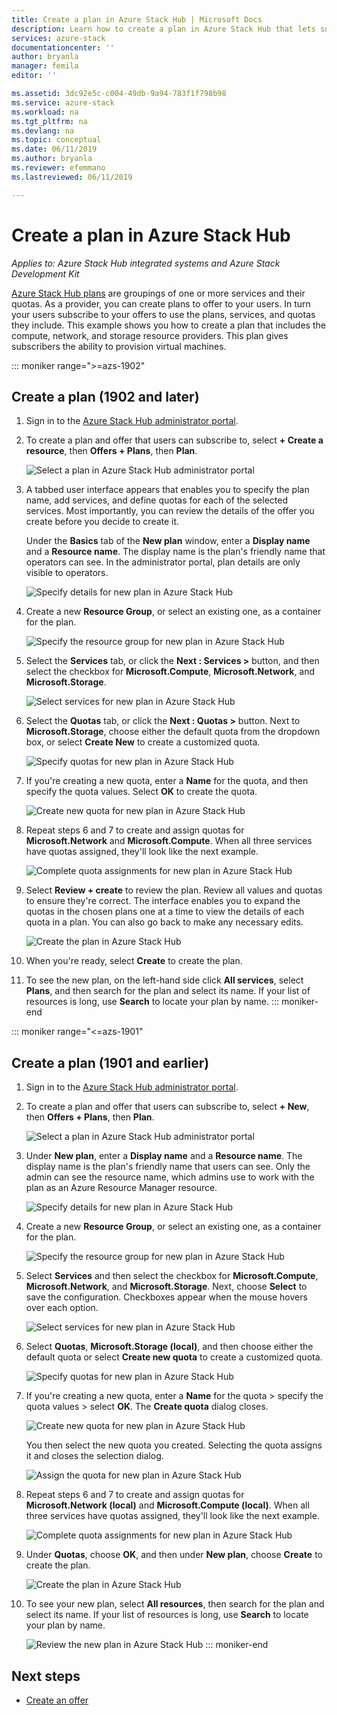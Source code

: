 ```yaml
---
title: Create a plan in Azure Stack Hub | Microsoft Docs
description: Learn how to create a plan in Azure Stack Hub that lets subscribers provision virtual machines.
services: azure-stack
documentationcenter: ''
author: bryanla
manager: femila
editor: ''

ms.assetid: 3dc92e5c-c004-49db-9a94-783f1f798b98
ms.service: azure-stack
ms.workload: na
ms.tgt_pltfrm: na
ms.devlang: na
ms.topic: conceptual
ms.date: 06/11/2019
ms.author: bryanla
ms.reviewer: efemmano
ms.lastreviewed: 06/11/2019

---
```

# Create a plan in Azure Stack Hub

*Applies to: Azure Stack Hub integrated systems and Azure Stack Development Kit*

[Azure Stack Hub plans](azure-stack-overview.md) are groupings of one or more services and their quotas. As a provider, you can create plans to offer to your users. In turn your users subscribe to your offers to use the plans, services, and quotas they include. This example shows you how to create a plan that includes the compute, network, and storage resource providers. This plan gives subscribers the ability to provision virtual machines.

::: moniker range=">=azs-1902"
## Create a plan (1902 and later)

1. Sign in to the [Azure Stack Hub administrator portal](https://adminportal.local.azurestack.external).

2. To create a plan and offer that users can subscribe to, select **+ Create a resource**, then **Offers + Plans**, then **Plan**.
  
   ![Select a plan in Azure Stack Hub administrator portal](media/azure-stack-create-plan/select-plan.png)

3. A tabbed user interface appears that enables you to specify the plan name, add services, and define quotas for each of the selected services. Most importantly, you can review the details of the offer you create before you decide to create it.

   Under the **Basics** tab of the **New plan** window, enter a **Display name** and a **Resource name**. The display name is the plan's friendly name that operators can see. In the administrator portal, plan details are only visible to operators.

   ![Specify details for new plan in Azure Stack Hub](media/azure-stack-create-plan/plan-name.png)

4. Create a new **Resource Group**, or select an existing one, as a container for the plan.

   ![Specify the resource group for new plan in Azure Stack Hub](media/azure-stack-create-plan/resource-group.png)

5. Select the **Services** tab, or click the **Next : Services >** button, and then select the checkbox for **Microsoft.Compute**, **Microsoft.Network**, and **Microsoft.Storage**.
  
   ![Select services for new plan in Azure Stack Hub](media/azure-stack-create-plan/services.png)

6. Select the **Quotas** tab, or click the **Next : Quotas >** button. Next to **Microsoft.Storage**, choose either the default quota from the dropdown box, or select **Create New** to create a customized quota.
  
   ![Specify quotas for new plan in Azure Stack Hub](media/azure-stack-create-plan/quotas.png)

7. If you're creating a new quota, enter a **Name** for the quota, and then specify the quota values. Select **OK** to create the quota.

   ![Create new quota for new plan in Azure Stack Hub](media/azure-stack-create-plan/new-quota.png)

8. Repeat steps 6 and 7 to create and assign quotas for **Microsoft.Network** and **Microsoft.Compute**. When all three services have quotas assigned, they'll look like the next example.

   ![Complete quota assignments for new plan in Azure Stack Hub](media/azure-stack-create-plan/all-quotas-assigned.png)

9. Select **Review + create** to review the plan. Review all values and quotas to ensure they're correct. The interface enables you to expand the quotas in the chosen plans one at a time to view the details of each quota in a plan. You can also go back to make any necessary edits.

   ![Create the plan in Azure Stack Hub](media/azure-stack-create-plan/create.png)

10. When you're ready, select **Create** to create the plan.

11. To see the new plan, on the left-hand side click **All services**, select **Plans**, and then search for the plan and select its name. If your list of resources is long, use **Search** to locate your plan by name.
::: moniker-end

::: moniker range="<=azs-1901"
## Create a plan (1901 and earlier)

1. Sign in to the [Azure Stack Hub administrator portal](https://adminportal.local.azurestack.external).

2. To create a plan and offer that users can subscribe to, select **+ New**, then **Offers + Plans**, then **Plan**.
  
   ![Select a plan in Azure Stack Hub administrator portal](media/azure-stack-create-plan/select-plan1901.png)

3. Under **New plan**, enter a **Display name** and a **Resource name**. The display name is the plan's friendly name that users can see. Only the admin can see the resource name, which admins use to work with the plan as an Azure Resource Manager resource.

   ![Specify details for new plan in Azure Stack Hub](media/azure-stack-create-plan/plan-name1901.png)

4. Create a new **Resource Group**, or select an existing one, as a container for the plan.

   ![Specify the resource group for new plan in Azure Stack Hub](media/azure-stack-create-plan/resource-group1901.png)

5. Select **Services** and then select the checkbox for **Microsoft.Compute**, **Microsoft.Network**, and **Microsoft.Storage**. Next, choose **Select** to save the configuration. Checkboxes appear when the mouse hovers over each option.
  
   ![Select services for new plan in Azure Stack Hub](media/azure-stack-create-plan/services1901.png)

6. Select **Quotas**, **Microsoft.Storage (local)**, and then choose either the default quota or select **Create new quota** to create a customized quota.
  
   ![Specify quotas for new plan in Azure Stack Hub](media/azure-stack-create-plan/quotas1901.png)

7. If you're creating a new quota, enter a **Name** for the quota > specify the quota values > select **OK**. The **Create quota** dialog closes.

   ![Create new quota for new plan in Azure Stack Hub](media/azure-stack-create-plan/new-quota1901.png)

   You then select the new quota you created. Selecting the quota assigns it and closes the selection dialog.
  
   ![Assign the quota for new plan in Azure Stack Hub](media/azure-stack-create-plan/assign-quota1901.png)

8. Repeat steps 6 and 7 to create and assign quotas for **Microsoft.Network (local)** and **Microsoft.Compute (local)**. When all three services have quotas assigned, they'll look like the next example.

   ![Complete quota assignments for new plan in Azure Stack Hub](media/azure-stack-create-plan/all-quotas-assigned1901.png)

9. Under **Quotas**, choose **OK**, and then under **New plan**, choose **Create** to create the plan.

    ![Create the plan in Azure Stack Hub](media/azure-stack-create-plan/create1901.png)

10. To see your new plan, select **All resources**, then search for the plan and select its name. If your list of resources is long, use **Search** to locate your plan by name.

    ![Review the new plan in Azure Stack Hub](media/azure-stack-create-plan/plan-overview1901.png)
::: moniker-end

## Next steps

* [Create an offer](azure-stack-create-offer.md)
